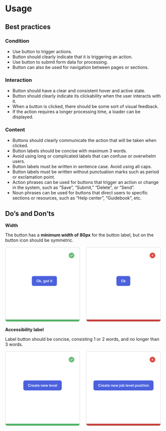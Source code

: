 # Usage

## Best practices

### Condition

- Use button to trigger actions.
- Button should clearly indicate that it is triggering an action.
- Use button to submit form data for processing.
- Button can also be used for navigation between pages or sections.

### Interaction

- Button should have a clear and consistent hover and active state.
- Button should clearly indicate its clickability when the user interacts with it.
- When a button is clicked, there should be some sort of visual feedback.
- If the action requires a longer processing time, a loader can be displayed.

### Content

- Buttons should clearly communicate the action that will be taken when clicked.
- Button labels should be concise with maximum 3 words.
- Avoid using long or complicated labels that can confuse or overwhelm users.
- Button labels must be written in sentence case. Avoid using all caps.
- Button labels must be written without punctuation marks such as period or exclamation point.
- Action phrases can be used for buttons that trigger an action or change in the system, such as “Save”, “Submit,” “Delete”, or “Send”.
- Noun phrases can be used for buttons that direct users to specific sections or resources, such as “Help center”, “Guidebook”, etc.

## Do’s and Don’ts

**Width**

The button has a **minimum width of 80px** for the button label, but on the button icon should be symmetric.

![button\_do\_and\_dont.png](/__pixel-docs__/button_do_and_dont.png)

**Accessibility label**

Label button should be concise, consisting 1 or 2 words, and no longer than 3 words.

![Pixel Docs 2.1 Do and Don't.png](/__pixel-docs__/Pixel%20Docs%202.1%20Do%20and%20Dont.png)
